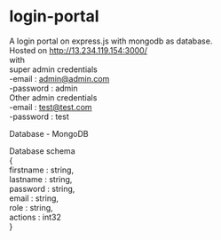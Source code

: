 # login-portal
A login portal on express.js with mongodb as database.<br />
Hosted on http://13.234.119.154:3000/<br />
with <br />
super admin credentials<br />
  -email : admin@admin.com<br />
  -password : admin<br />
Other admin credentials<br />
  -email : test@test.com<br />
  -password : test<br />

Database - MongoDB<br />

Database schema <br />
{<br />
  firstname : string,<br />
  lastname : string,<br />
  password : string,<br />
  email : string,<br />
  role : string,<br />
  actions : int32<br />
}<br />

